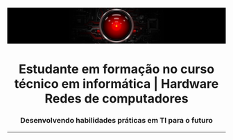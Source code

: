 ![](banner.jpg)
<h1 align="center">Estudante em formação no curso técnico em informática | Hardware Redes de computadores</h1>
<h3 align="center">Desenvolvendo habilidades práticas em TI para o futuro</h3>
<hr>


